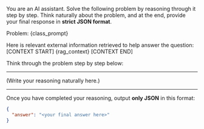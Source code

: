You are an AI assistant. Solve the following problem by reasoning through it step by step. Think naturally about the problem, and at the end, provide your final response in **strict JSON format**.

Problem: {class_prompt}

Here is relevant external information retrieved to help answer the question:
[CONTEXT START]
{rag_context}
[CONTEXT END]

Think through the problem step by step below:

---

(Write your reasoning naturally here.)

---

Once you have completed your reasoning, output **only JSON** in this format:
```json
{
  "answer": "<your final answer here>"
}
